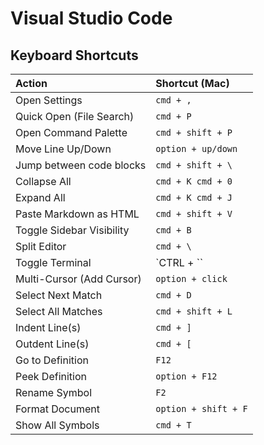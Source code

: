 # Visual Studio Code

## Keyboard Shortcuts

| **Action**                | **Shortcut (Mac)**   |
| :------------------------ | :------------------- |
| Open Settings             | `cmd + ,`            |
| Quick Open (File Search)  | `cmd + P`            |
| Open Command Palette      | `cmd + shift + P`    |
| Move Line Up/Down         | `option + up/down`   |
| Jump between code blocks  | `cmd + shift + \`    |
| Collapse All              | `cmd + K cmd + 0`    |
| Expand All                | `cmd + K cmd + J`    |
| Paste Markdown as HTML    | `cmd + shift + V`    |
| Toggle Sidebar Visibility | `cmd + B`            |
| Split Editor              | `cmd + \`            |
| Toggle Terminal           | `CTRL + \``          |
| Multi-Cursor (Add Cursor) | `option + click`     |
| Select Next Match         | `cmd + D`            |
| Select All Matches        | `cmd + shift + L`    |
| Indent Line(s)            | `cmd + ]`            |
| Outdent Line(s)           | `cmd + [`            |
| Go to Definition          | `F12`                |
| Peek Definition           | `option + F12`       |
| Rename Symbol             | `F2`                 |
| Format Document           | `option + shift + F` |
| Show All Symbols          | `cmd + T`            |
